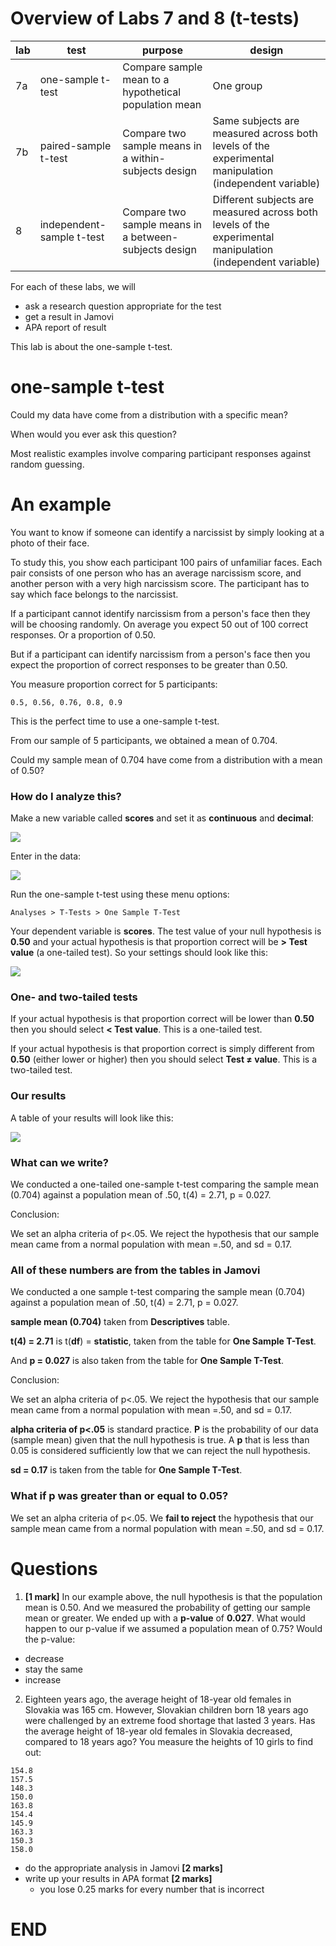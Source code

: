# Overview of Labs 7 and 8 (t-tests)
| lab | test | purpose | design |
| --- | ---- | ------- | ------ |
| 7a | one-sample t-test | Compare sample mean to a hypothetical population mean | One group |
| 7b | paired-sample t-test | Compare two sample means in a within-subjects design | Same subjects are measured across both levels of the experimental manipulation (independent variable) |
| 8 | independent-sample t-test | Compare two sample means in a between-subjects design | Different subjects are measured across both levels of the experimental manipulation (independent variable) |

For each of these labs, we will
- ask a research question appropriate for the test
- get a result in Jamovi
- APA report of result

This lab is about the one-sample t-test.

# one-sample t-test
>>
Could my data have come from a distribution with a specific mean?

When would you ever ask this question?

Most realistic examples involve comparing participant responses against random guessing.


# An example
You want to know if someone can identify a narcissist by simply looking at a photo of their face.

To study this, you show each participant 100 pairs of unfamiliar faces. Each pair consists of one person who has an average narcissism score, and another person with a very high narcissism score. The participant has to say which face belongs to the narcissist.

If a participant cannot identify narcissism from a person's face then they will be choosing randomly. On average you expect 50 out of 100 correct responses. Or a proportion of 0.50.

But if a participant can identify narcissism from a person's face then you expect the proportion of correct responses to be greater than 0.50.

You measure proportion correct for 5 participants:
```
0.5, 0.56, 0.76, 0.8, 0.9
```

This is the perfect time to use a one-sample t-test.

From our sample of 5 participants, we obtained a mean of 0.704.

>>
Could my sample mean of 0.704 have come from a distribution with a mean of 0.50?

### How do I analyze this?
Make a new variable called **scores** and set it as **continuous** and **decimal**:

![](/psy-466/assets/fig-1.png)

Enter in the data:

![](/psy-466/assets/fig-2.png)

Run the one-sample t-test using these menu options:
```
Analyses > T-Tests > One Sample T-Test
```

Your dependent variable is **scores**. The test value of your null hypothesis is **0.50** and your actual hypothesis is that proportion correct will be **> Test value** (a one-tailed test). So your settings should look like this:

![](/psy-466/assets/fig-3.png)

### One- and two-tailed tests
If your actual hypothesis is that proportion correct will be lower than **0.50** then you should select **< Test value**. This is a one-tailed test.

If your actual hypothesis is that proportion correct is simply different from **0.50** (either lower or higher) then you should select **Test ≠ value**. This is a two-tailed test.

### Our results
A table of your results will look like this:

![](/psy-466/assets/fig-4.png)

### What can we write?

>>
We conducted a one-tailed one-sample t-test comparing the sample mean (0.704) against a population mean of .50, t(4) = 2.71, p = 0.027.

Conclusion:
>>
We set an alpha criteria of p<.05. We reject the hypothesis that our sample mean came from a normal population with mean =.50, and sd = 0.17.

### All of these numbers are from the tables in Jamovi
>>
We conducted a one sample t-test comparing the sample mean (0.704) against a population mean of .50, t(4) = 2.71, p = 0.027.

**sample mean (0.704)** taken from **Descriptives** table.

**t(4) = 2.71** is t(**df**) = **statistic**, taken from the table for **One Sample T-Test**.

And **p = 0.027** is also taken from the table for **One Sample T-Test**.

Conclusion:
>>
We set an alpha criteria of p<.05. We reject the hypothesis that our sample mean came from a normal population with mean =.50, and sd = 0.17.

**alpha criteria of p<.05** is standard practice. **P** is the probability of our data (sample mean) given that the null hypothesis is true. A **p** that is less than 0.05 is considered sufficiently low that we can reject the null hypothesis.

**sd = 0.17** is taken from the table for **One Sample T-Test**.

### What if p was greater than or equal to 0.05?
>>
We set an alpha criteria of p<.05. We **fail to reject** the hypothesis that our sample mean came from a normal population with mean =.50, and sd = 0.17.

# Questions

1. **[1 mark]**
In our example above, the null hypothesis is that the population mean is 0.50. And we measured the probability of getting our sample mean or greater. We ended up with a **p-value** of **0.027**. What would happen to our p-value if we assumed a population mean of 0.75? Would the p-value:
  - decrease
  - stay the same
  - increase


2. Eighteen years ago, the average height of 18-year old females in Slovakia was 165 cm. However, Slovakian children born 18 years ago were challenged by an extreme food shortage that lasted 3 years. Has the average height of 18-year old females in Slovakia decreased, compared to 18 years ago? You measure the heights of 10 girls to find out:

```
154.8
157.5
148.3
150.0
163.8
154.4
145.9
163.3
150.3
158.0
```
  - do the appropriate analysis in Jamovi **[2 marks]**
  - write up your results in APA format **[2 marks]**
    - you lose 0.25 marks for every number that is incorrect

# END
